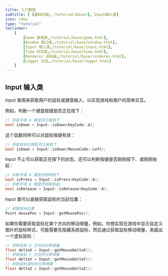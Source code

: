 ```yaml
---
title: 入门教程
subtitle: [ [基础功能, /tutorial/base/], Input输入类]
icon: idea
type: "tutorial"
toclinker: 
    [
        [Game 游戏类,/tutorial/base/game.html],
        [Window 窗口类,/tutorial/base/window.html],
        [Input 输入类,/tutorial/base/input.html],
        [Time 时间类,/tutorial/base/time.html],
        [Renderer 渲染器,/tutorial/base/renderer.html],
        [Logger 日志,/tutorial/base/logger.html]
    ]
---
```


## Input 输入类

Input 类用来获取用户的鼠标或键盘输入，以实现游戏和用户的简单交互。

例如，判断一个键盘按键是否正在按下：

```cpp
// 获取字母 A 键是否正被按下
bool isDown = Input::isDown(KeyCode::A);
```

这个函数同样可以对鼠标按键有效：

```cpp
// 获取鼠标左键是否正被按下
bool isDown = Input::isDown(MouseCode::Left);
```

Input 不止可以获取正在按下的状态，还可以判断按键是否刚刚按下、或刚刚抬起：

```cpp
// 判断字母 A 键是否刚刚按下
bool isPress = Input::isPress(KeyCode::A);
// 判断字母 A 键是否刚刚抬起
bool isRelease = Input::isRelease(KeyCode::A);
```

Input 类可以直接获取鼠标的当前位置：

```cpp
// 获取鼠标位置
Point mousePos = Input::getMousePos();
```

如果你需要获取鼠标在某个方向的移动增量，例如，你想实现在游戏中显示自定义图片的鼠标样式，可能需要先隐藏系统鼠标，然后通过获取鼠标移动增量，来画出一个虚拟鼠标：

```cpp
// 获取鼠标 X 方向的位移增量
float deltaX = Input::getMouseDeltaX();
// 获取鼠标 Y 方向的位移增量
float deltaY = Input::getMouseDeltaY();
// 获取鼠标滚轮的位移增量
float deltaZ = Input::getMouseDeltaZ();
```
